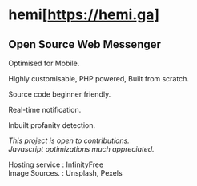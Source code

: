 # hemi[https://hemi.ga]
<h2>Open Source Web Messenger</h2> 

Optimised for Mobile.

Highly customisable, PHP powered, Built from scratch. 

Source code beginner friendly. 

Real-time notification.

Inbuilt profanity detection.

<i>This project is open to contributions.<br> 
  Javascript optimizations much appreciated.</i>
  
 Hosting service : InfinityFree <br>
 Image Sources.  : Unsplash, Pexels</p>
